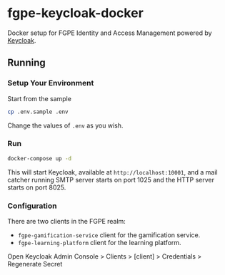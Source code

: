 # fgpe-keycloak-docker

Docker setup for FGPE Identity and Access Management powered by [Keycloak](https://www.keycloak.org/).

## Running

### Setup Your Environment

Start from the sample

```bash
cp .env.sample .env
```

Change the values of `.env` as you wish.

### Run

```bash
docker-compose up -d
```

This will start Keycloak, available at `http://localhost:10001`, and a mail catcher running  SMTP server starts on port 1025 and the HTTP server starts on port 8025.

### Configuration

There are two clients in the FGPE realm:

* `fgpe-gamification-service` client for the gamification service. 
* `fgpe-learning-platform` client for the learning platform.

Open Keycloak Admin Console > Clients > [client] > Credentials > Regenerate Secret
